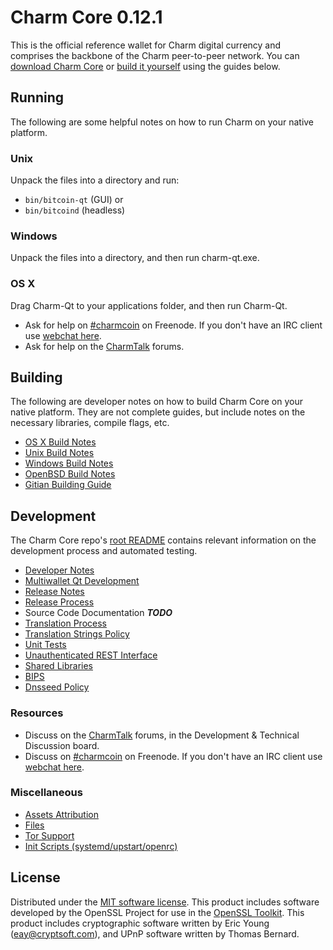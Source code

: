 Charm Core 0.12.1
=====================

This is the official reference wallet for Charm digital currency and comprises the backbone of the Charm peer-to-peer network. You can [download Charm Core](https://www.charm.org/downloads/) or [build it yourself](#building) using the guides below.

Running
---------------------
The following are some helpful notes on how to run Charm on your native platform.

### Unix

Unpack the files into a directory and run:

- `bin/bitcoin-qt` (GUI) or
- `bin/bitcoind` (headless)

### Windows

Unpack the files into a directory, and then run charm-qt.exe.

### OS X

Drag Charm-Qt to your applications folder, and then run Charm-Qt.

* Ask for help on [#charmcoin](http://webchat.freenode.net?channels=charmcoin) on Freenode. If you don't have an IRC client use [webchat here](http://webchat.freenode.net?channels=charmcoin).
* Ask for help on the [CharmTalk](https://charmtalk.org/) forums.

Building
---------------------
The following are developer notes on how to build Charm Core on your native platform. They are not complete guides, but include notes on the necessary libraries, compile flags, etc.

- [OS X Build Notes](build-osx.md)
- [Unix Build Notes](build-unix.md)
- [Windows Build Notes](build-windows.md)
- [OpenBSD Build Notes](build-openbsd.md)
- [Gitian Building Guide](gitian-building.md)

Development
---------------------
The Charm Core repo's [root README](/README.md) contains relevant information on the development process and automated testing.

- [Developer Notes](developer-notes.md)
- [Multiwallet Qt Development](multiwallet-qt.md)
- [Release Notes](release-notes.md)
- [Release Process](release-process.md)
- Source Code Documentation ***TODO***
- [Translation Process](translation_process.md)
- [Translation Strings Policy](translation_strings_policy.md)
- [Unit Tests](unit-tests.md)
- [Unauthenticated REST Interface](REST-interface.md)
- [Shared Libraries](shared-libraries.md)
- [BIPS](bips.md)
- [Dnsseed Policy](dnsseed-policy.md)

### Resources
* Discuss on the [CharmTalk](https://charmtalk.org/) forums, in the Development & Technical Discussion board.
* Discuss on [#charmcoin](http://webchat.freenode.net/?channels=charmcoin) on Freenode. If you don't have an IRC client use [webchat here](http://webchat.freenode.net/?channels=charmcoin).

### Miscellaneous
- [Assets Attribution](assets-attribution.md)
- [Files](files.md)
- [Tor Support](tor.md)
- [Init Scripts (systemd/upstart/openrc)](init.md)

License
---------------------
Distributed under the [MIT software license](http://www.opensource.org/licenses/mit-license.php).
This product includes software developed by the OpenSSL Project for use in the [OpenSSL Toolkit](https://www.openssl.org/). This product includes
cryptographic software written by Eric Young ([eay@cryptsoft.com](mailto:eay@cryptsoft.com)), and UPnP software written by Thomas Bernard.
